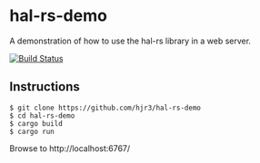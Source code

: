 # hal-rs-demo

A demonstration of how to use the hal-rs library in a web server.

[![Build Status](https://travis-ci.org/hjr3/hal-rs-demo.svg)](https://travis-ci.org/hjr3/hal-rs-demo)

## Instructions

```
$ git clone https://github.com/hjr3/hal-rs-demo
$ cd hal-rs-demo
$ cargo build
$ cargo run
```

Browse to http://localhost:6767/
